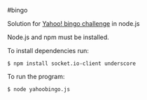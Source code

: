 #bingo

Solution for [Yahoo! bingo challenge](http://yahoobingo.herokuapp.com/) in node.js

Node.js and npm must be installed.

To install dependencies run:
  ```
  $ npm install socket.io-client underscore
  ```

To run the program:
  ```
  $ node yahoobingo.js
  ```

